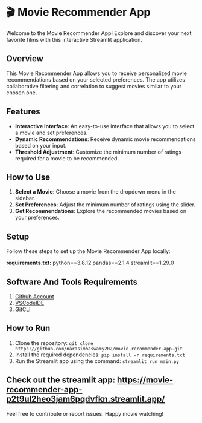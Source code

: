 # 🎬 Movie Recommender App

Welcome to the Movie Recommender App! Explore and discover your next favorite films with this interactive Streamlit application.

## Overview

This Movie Recommender App allows you to receive personalized movie recommendations based on your selected preferences. The app utilizes collaborative filtering and correlation to suggest movies similar to your chosen one.

## Features

- **Interactive Interface**: An easy-to-use interface that allows you to select a movie and set preferences.
- **Dynamic Recommendations**: Receive dynamic movie recommendations based on your input.
- **Threshold Adjustment**: Customize the minimum number of ratings required for a movie to be recommended.

## How to Use

1. **Select a Movie**: Choose a movie from the dropdown menu in the sidebar.
2. **Set Preferences**: Adjust the minimum number of ratings using the slider.
3. **Get Recommendations**: Explore the recommended movies based on your preferences.

## Setup

Follow these steps to set up the Movie Recommender App locally:

**requirements.txt:**
python==3.8.12
pandas==2.1.4
streamlit==1.29.0

## Software And Tools Requirements

1. [Github Account](https://github.com)
2. [VSCodeIDE](https://code.visualstudio.com/)
3. [GitCLI](https://git-scm.com/book/en/v2/Getting-Started-The-Command-Line)

## How to Run

1. Clone the repository: `git clone https://github.com/narasimhaswamy202/movie-recommender-app.git`
2. Install the required dependencies: `pip install -r requirements.txt`
3. Run the Streamlit app using the command: `streamlit run main.py`

## Check out the streamlit app: https://movie-recommender-app-p2t9ul2heo3jam6pqdvfkn.streamlit.app/
Feel free to contribute or report issues. Happy movie watching!
